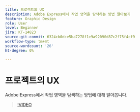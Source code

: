 ```yaml
---
title: 프로젝트의 UX
description: Adobe Express에서 작업 영역을 탐색하는 방법 알아보기
feature: Graphic Design
role: User
level: Beginner
jira: KT-14823
source-git-commit: 6324cb0dce5ba7278f1e9a92090d87c2f75f4cf9
workflow-type: tm+mt
source-wordcount: '26'
ht-degree: 0%

---
```


# 프로젝트의 UX

Adobe Express에서 작업 영역을 탐색하는 방법에 대해 알아봅니다.

>[!VIDEO](https://video.tv.adobe.com/v/3426932?quality=12&learn=on&hidetitle=true)
